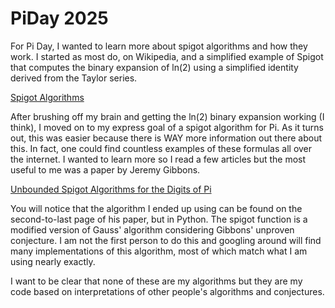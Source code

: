 # PiDay 2025 

For Pi Day, I wanted to learn more about spigot algorithms and how they work. I started as most do, on Wikipedia, and a simplified example of Spigot that computes the binary expansion of ln(2) using a simplified identity derived from the Taylor series. 

[Spigot Algorithms](https://en.wikipedia.org/wiki/Spigot_algorithm)

After brushing off my brain and getting the ln(2) binary expansion working (I think), I moved on to my express goal of a spigot algorithm for Pi. As it turns out, this was easier because there is WAY  more information out there about this. In fact, one could find countless examples of these formulas all over the internet. I wanted to learn more so I read a few articles but the most useful to me was a paper by Jeremy Gibbons. 

[Unbounded Spigot Algorithms for the Digits of Pi](https://www.cs.ox.ac.uk/jeremy.gibbons/publications/spigot.pdf)

You will notice that the algorithm I ended up using can be found on the second-to-last page of his paper, but in Python. The spigot function is a modified version of Gauss' algorithm considering Gibbons' unproven conjecture. I am not the first person to do this and googling around will find many implementations of this algorithm, most of which match what I am using nearly exactly. 

I want to be clear that none of these are my algorithms but they are my code based on interpretations of other people's algorithms and conjectures. 
